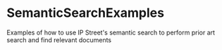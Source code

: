 # SemanticSearchExamples
Examples of how to use IP Street's semantic search to perform prior art search and find relevant documents

